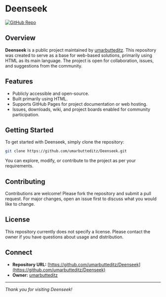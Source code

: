 # Deenseek

[![GitHub Repo](https://img.shields.io/badge/GitHub-umarbutteditz%2FDeenseek-blue?logo=github)](https://github.com/umarbutteditz/Deenseek)

## Overview

**Deenseek** is a public project maintained by [umarbutteditz](https://github.com/umarbutteditz). This repository was created to serve as a base for web-based solutions, primarily using HTML as its main language. The project is open for collaboration, issues, and suggestions from the community.

## Features

- Publicly accessible and open-source.
- Built primarily using HTML.
- Supports GitHub Pages for project documentation or web hosting.
- Issues, downloads, wiki, and project boards enabled for community participation.

## Getting Started

To get started with Deenseek, simply clone the repository:

```bash
git clone https://github.com/umarbutteditz/Deenseek.git
```

You can explore, modify, or contribute to the project as per your requirements.

## Contributing

Contributions are welcome! Please fork the repository and submit a pull request. For major changes, open an issue first to discuss what you would like to change.

## License

This repository currently does not specify a license. Please contact the owner if you have questions about usage and distribution.

## Connect

- **Repository URL:** [https://github.com/umarbutteditz/Deenseek](https://github.com/umarbutteditz/Deenseek)
- **Owner:** [umarbutteditz](https://github.com/umarbutteditz)

---

*Thank you for visiting Deenseek!*